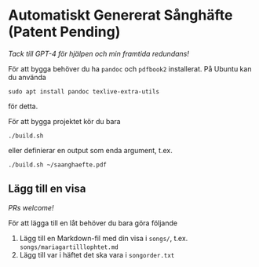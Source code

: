 # Automatiskt Genererat Sånghäfte (Patent Pending)

_Tack till GPT-4 för hjälpen och min framtida redundans!_

För att bygga behöver du ha `pandoc` och `pdfbook2` installerat. På Ubuntu
kan du använda

```
sudo apt install pandoc texlive-extra-utils
```

för detta.

För att bygga projektet kör du bara

```
./build.sh
```

eller definierar en output som enda argument, t.ex.

```
./build.sh ~/saanghaefte.pdf
```

## Lägg till en visa

_PRs welcome!_

För att lägga till en låt behöver du bara göra följande

1. Lägg till en Markdown-fil med din visa i `songs/`, t.ex.
   `songs/mariagartilllophtet.md`
2. Lägg till var i häftet det ska vara i `songorder.txt`